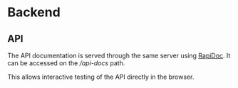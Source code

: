 # Backend

## API

The API documentation is served through the same server using [RapiDoc](https://rapidocweb.com/). It can be accessed on the _/api-docs_ path.

This allows interactive testing of the API directly in the browser.
